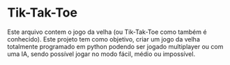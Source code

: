 # Tik-Tak-Toe
Este arquivo contem o jogo da velha (ou Tik-Tak-Toe como também é conhecido). Este projeto tem como objetivo, criar um jogo da velha totalmente programado em python podendo ser jogado multiplayer ou com uma IA, sendo possível jogar no modo fácil, médio ou impossível.
